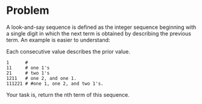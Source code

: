 # Problem

A look-and-say sequence is defined as the integer sequence beginning with a single digit in which the next term is obtained by describing the previous term. An example is easier to understand:

Each consecutive value describes the prior value.

```
1      #  
11     # one 1's  
21     # two 1's  
1211   # one 2, and one 1.  
111221 # #one 1, one 2, and two 1's.  
```

Your task is, return the nth term of this sequence.